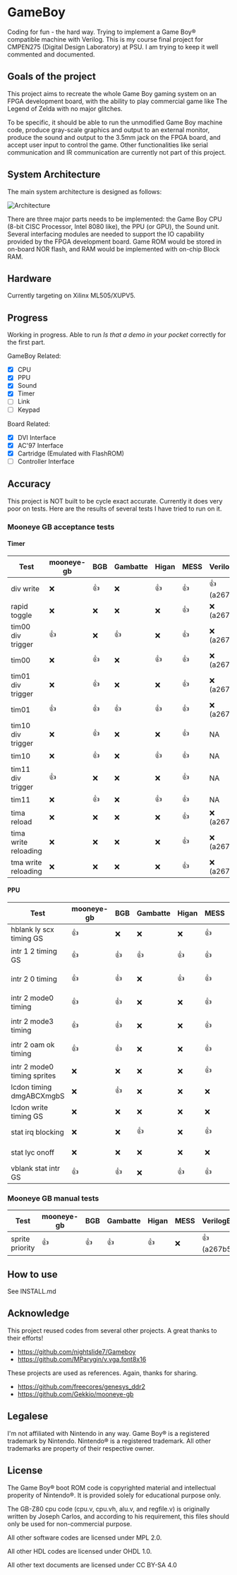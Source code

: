 GameBoy
=======

Coding for fun - the hard way. Trying to implement a Game Boy® compatible machine with Verilog. This is my course final project for CMPEN275 (Digital Design Laboratory) at PSU. I am trying to keep it well commented and documented.

## Goals of the project

This project aims to recreate the whole Game Boy gaming system on an FPGA development board, with the ability to play commercial game like The Legend of Zelda with no major glitches.

To be specific, it should be able to run the unmodified Game Boy machine code, produce gray-scale graphics and output to an external monitor, produce the sound and output to the 3.5mm jack on the FPGA board, and accept user input to control the game. Other functionalities like serial communication and IR communication are currently not part of this project.

## System Architecture

The main system architecture is designed as follows:

![Architecture](https://cdn.hackaday.io/images/6958041523363605244.jpg)

There are three major parts needs to be implemented: the Game Boy CPU (8-bit CISC Processor, Intel 8080 like), the PPU (or GPU), the Sound unit. Several interfacing modules are needed to support the IO capability provided by the FPGA development board. Game ROM would be stored in on-board NOR flash, and RAM would be implemented with on-chip Block RAM.

## Hardware

Currently targeting on Xilinx ML505/XUPV5. 

## Progress

Working in progress. Able to run *Is that a demo in your pocket* correctly for the first part.

GameBoy Related:
 - [x] CPU
 - [x] PPU
 - [x] Sound
 - [x] Timer
 - [ ] Link
 - [ ] Keypad

Board Related:
 - [x] DVI Interface
 - [x] AC'97 Interface
 - [x] Cartridge (Emulated with FlashROM)
 - [ ] Controller Interface

## Accuracy

This project is NOT built to be cycle exact accurate. Currently it does very poor on tests. Here are the results of several tests I have tried to run on it.

### Mooneye GB acceptance tests

#### Timer

| Test                 | mooneye-gb | BGB  | Gambatte | Higan  | MESS | VerilogBoy     |
| -------------------- | ---------- | ---- | -------- | ------ | ---- |----------------|
| div write            | :x:        | :+1: | :x:      | :+1:   | :+1: | :+1: (a267b5b) |
| rapid toggle         | :x:        | :x:  | :x:      | :x:    | :+1: | :x:  (a267b5b) |
| tim00 div trigger    | :+1:       | :x:  | :+1:     | :x:    | :+1: | :x:  (a267b5b) |
| tim00                | :x:        | :+1: | :x:      | :+1:   | :+1: | :x:  (a267b5b) |
| tim01 div trigger    | :x:        | :+1: | :x:      | :x:    | :+1: | :x:  (a267b5b) |
| tim01                | :+1:       | :+1: | :+1:     | :+1:   | :+1: | :x:  (a267b5b) |
| tim10 div trigger    | :x:        | :+1: | :x:      | :x:    | :+1: | NA             |
| tim10                | :x:        | :+1: | :x:      | :+1:   | :+1: | NA             |
| tim11 div trigger    | :+1:       | :x:  | :x:      | :x:    | :+1: | NA             |
| tim11                | :x:        | :+1: | :x:      | :+1:   | :+1: | NA             |
| tima reload          | :x:        | :x:  | :x:      | :x:    | :+1: | :x:  (a267b5b) |
| tima write reloading | :x:        | :x:  | :x:      | :x:    | :+1: | :x:  (a267b5b) |
| tma write reloading  | :x:        | :x:  | :x:      | :x:    | :+1: | :x:  (a267b5b) |

#### PPU

| Test                        | mooneye-gb | BGB  | Gambatte | Higan | MESS | VerilogBoy     |
| --------------------------- | ---------- | ---- | -------- | ------| ---- |----------------|
| hblank ly scx timing GS     | :+1:       | :x:  | :x:      | :x:   | :+1: | :x:  (a267b5b) |
| intr 1 2 timing GS          | :+1:       | :+1: | :+1:     | :+1:  | :+1: | :+1: (a267b5b) |
| intr 2 0 timing             | :+1:       | :+1: | :x:      | :+1:  | :+1: | :+1: (a267b5b) |
| intr 2 mode0 timing         | :+1:       | :+1: | :x:      | :x:   | :+1: | :+1: (a267b5b) |
| intr 2 mode3 timing         | :+1:       | :+1: | :x:      | :x:   | :+1: | :+1: (a267b5b) |
| intr 2 oam ok timing        | :+1:       | :+1: | :x:      | :x:   | :+1: | :+1: (a267b5b) |
| intr 2 mode0 timing sprites | :x:        | :x:  | :x:      | :x:   | :+1: | :x:  (a267b5b) |
| lcdon timing dmgABCXmgbS    | :x:        | :+1: | :x:      | :x:   | :x:  | :x:  (a267b5b) |
| lcdon write timing GS       | :x:        | :x:  | :x:      | :x:   | :x:  | :x:  (a267b5b) |
| stat irq blocking           | :x:        | :x:  | :+1:     | :x:   | :+1: | :x:  (a267b5b) |
| stat lyc onoff              | :x:        | :x:  | :x:      | :x:   | :x:  | :x:  (a267b5b) |
| vblank stat intr GS         | :+1:       | :+1: | :x:      | :+1:  | :+1: | :x:  (a267b5b) |


### Mooneye GB manual tests

| Test            | mooneye-gb | BGB  | Gambatte | Higan | MESS | VerilogBoy     |
| --------------- | ---------- | ---- | -------- | ----- | ---- |----------------|
| sprite priority | :+1:       | :+1: | :+1:     | :+1:  | :x:  | :+1: (a267b5b) |

## How to use

See INSTALL.md

## Acknowledge

This project reused codes from several other projects. A great thanks to their efforts!

 - https://github.com/nightslide7/Gameboy
 - https://github.com/MParygin/v.vga.font8x16

These projects are used as references. Again, thanks for sharing.

 - https://github.com/freecores/genesys_ddr2
 - https://github.com/Gekkio/mooneye-gb

## Legalese

I'm not affiliated with Nintendo in any way. Game Boy® is a registered trademark by Nintendo. Nintendo® is a registered trademark. All other trademarks are property of their respective owner.

## License

The Game Boy® boot ROM code is copyrighted material and intellectual properity of Nintendo®. It is provided solely for educational purpose only.

The GB-Z80 cpu code (cpu.v, cpu.vh, alu.v, and regfile.v) is originally written by Joseph Carlos, and according to his requirement, this files should only be used for non-commercial purpose.

All other software codes are licensed under MPL 2.0.

All other HDL codes are licensed under OHDL 1.0.

All other text documents are licensed under CC BY-SA 4.0